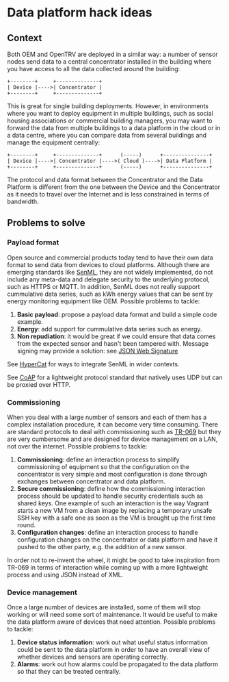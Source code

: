 # Data platform hack ideas

## Context

Both OEM and OpenTRV are deployed in a similar way: a number of sensor nodes
send data to a central concentrator installed in the building where you have
access to all the data collected around the building:

    +--------+     +--------------+
    | Device |---->| Concentrator |
    +--------+     +--------------+

This is great for single building deployments. However, in environments
where you want to deploy equipment in multiple buildings, such as social
housing associations or commercial building managers, you may want to forward
the data from multiple buildings to a data platform in the cloud or in a
data centre, where you can compare data from several buildings and manage the
equipment centrally:

    +--------+     +--------------+      (-----)      +---------------+
    | Device |---->| Concentrator |---->( Cloud )---->| Data Platform |
    +--------+     +--------------+      (-----)      +---------------+

The protocol and data format between the Concentrator and the Data Platform
is different from the one between the Device and the Concentrator as it needs
to travel over the Internet and is less constrained in terms of bandwidth.

## Problems to solve

### Payload format

Open source and commercial products today tend to have their own data format
to send data from devices to cloud platforms. Although there are emerging
standards like [SenML](https://github.com/fluffy/senml-spec), they are not
widely implemented, do not include any meta-data and delegate security to the
underlying protocol, such as HTTPS or MQTT. In addition, SenML does not
really support cummulative data series, such as kWh energy values that can be
sent by energy monitoring equipment like OEM. Possible problems to tackle:

1. __Basic payload__: propose a payload data format and build a simple code
   example.
2. __Energy__: add support for cummulative data series such as energy.
3. __Non repudiation__: it would be great if we could ensure that data comes
   from the expected sensor and hasn't been tampered with. Message signing
   may provide a solution: see
   [JSON Web Signature](https://tools.ietf.org/html/rfc7515)

See [HyperCat](http://www.hypercat.io/) for ways to integrate SenML in wider
contexts.

See [CoAP](https://tools.ietf.org/html/rfc7252) for a lightweight protocol
standard that natively uses UDP but can be proxied over HTTP.

### Commissioning

When you deal with a large number of sensors and each of them has a complex
installation procedure, it can become very time consuming. There are standard
protocols to deal with commissioning such as
[TR-069](https://en.wikipedia.org/wiki/TR-069) but they are very cumbersome
and are designed for device management on a LAN, not over the internet.
Possible problems to tackle:

1. __Commissioning__: define an interaction process to simplify commissioning
   of equipment so that the configuration on the concentrator is very simple
   and most configuration is done through exchanges between concentrator and
   data platform.
2. __Secure commissioning__: define how the commissioning interaction process
   should be updated to handle security credentials such as shared keys. One
   example of such an interaction is the way Vagrant starts a new VM from a
   clean image by replacing a temporary unsafe SSH key with a safe one as soon
   as the VM is brought up the first time round.
3. __Configuration changes__: define an interaction process to handle
   configuration changes on the concentrator or data platform and have it
   pushed to the other party, e.g. the addition of a new sensor.

In order not to re-invent the wheel, it might be good to take inspiration from
TR-069 in terms of interaction while coming up with a more lightweight process
and using JSON instead of XML.

### Device management

Once a large number of devices are installed, some of them will stop working
or will need some sort of maintenance. It would be useful to make the data
platform aware of devices that need attention. Possible problems to tackle:

1. __Device status information__: work out what useful status information
   could be sent to the data platform in order to have an overall view of
   whether devices and sensors are operating correctly.
2. __Alarms__: work out how alarms could be propagated to the data platform
   so that they can be treated centrally.
